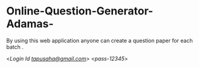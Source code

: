 # Online-Question-Generator-Adamas-
By  using this web application anyone can create a question paper for each batch .

<*Login Id tapusaha@gmail.com*>
<*pass-12345*>
